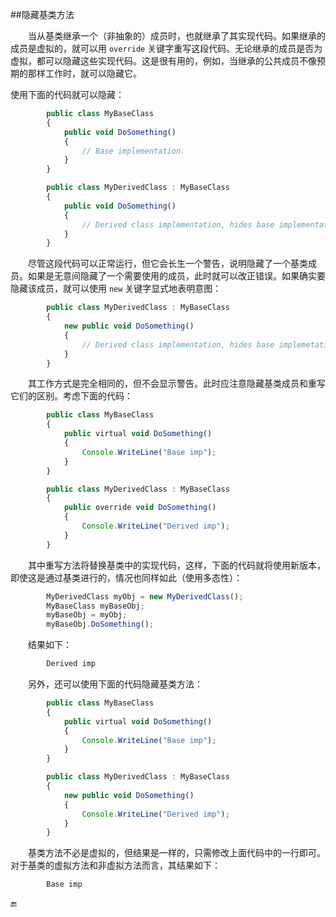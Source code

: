 ##隐藏基类方法

&emsp;&emsp;当从基类继承一个（非抽象的）成员时，也就继承了其实现代码。如果继承的成员是虚拟的，就可以用 `override` 关键字重写这段代码。无论继承的成员是否为虚拟，都可以隐藏这些实现代码。这是很有用的，例如，当继承的公共成员不像预期的那样工作时，就可以隐藏它。

使用下面的代码就可以隐藏：

```javascript
        public class MyBaseClass
        {
            public void DoSomething()
            {
                // Base implementation.
            }
        }

        public class MyDerivedClass : MyBaseClass
        {
            public void DoSomething()
            {
                // Derived class implementation, hides base implementation.
            }
        }
```

&emsp;&emsp;尽管这段代码可以正常运行，但它会长生一个警告，说明隐藏了一个基类成员。如果是无意间隐藏了一个需要使用的成员，此时就可以改正错误。如果确实要隐藏该成员，就可以使用 `new` 关键字显式地表明意图：

```javascript
        public class MyDerivedClass : MyBaseClass
        {
            new public void DoSomething()
            {
                // Derived class implementation, hides base implemetation.
            }
        }
```

&emsp;&emsp;其工作方式是完全相同的，但不会显示警告。此时应注意隐藏基类成员和重写它们的区别。考虑下面的代码：

```javascript
        public class MyBaseClass
        {
            public virtual void DoSomething()
            {
                Console.WriteLine("Base imp");
            }
        }

        public class MyDerivedClass : MyBaseClass
        {
            public override void DoSomething()
            {
                Console.WriteLine("Derived imp");
            }
        }
```

&emsp;&emsp;其中重写方法将替换基类中的实现代码，这样，下面的代码就将使用新版本，即使这是通过基类进行的，情况也同样如此（使用多态性）：

```javascript
        MyDerivedClass myObj = new MyDerivedClass();
        MyBaseClass myBaseObj;
        myBaseObj = myObj;
        myBaseObj.DoSomething();
```
&emsp;&emsp;结果如下：

```javascript
        Derived imp
```

&emsp;&emsp;另外，还可以使用下面的代码隐藏基类方法：

```javascript
        public class MyBaseClass
        {
            public virtual void DoSomething()
            {
                Console.WriteLine("Base imp");
            }
        }

        public class MyDerivedClass : MyBaseClass
        {
            new public void DoSomething()
            {
                Console.WriteLine("Derived imp");
            }
        }
```

&emsp;&emsp;基类方法不必是虚拟的，但结果是一样的，只需修改上面代码中的一行即可。对于基类的虚拟方法和非虚拟方法而言，其结果如下：

```javascript
        Base imp
```


🔚